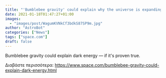 ```yaml
---
title: "'Bumblebee gravity' could explain why the universe is expanding so quickly"
date: 2021-01-18T01:47:27+01:00
images:
  - "images/post/WagumKVNkCf3bdkS87SP9m.jpg"
author: "AstroBot"
categories: ["News"]
tags: ["space.com"]
draft: false
---
```


Bumblebee gravity could explain dark energy — if it's proven true. 

Διαβάστε περισσότερα: https://www.space.com/bumblebee-gravity-could-explain-dark-energy.html
